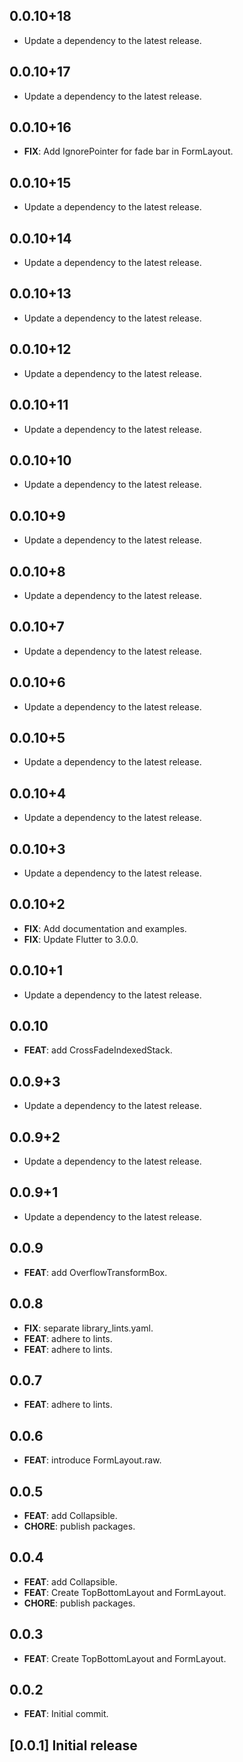 ## 0.0.10+18

 - Update a dependency to the latest release.

## 0.0.10+17

 - Update a dependency to the latest release.

## 0.0.10+16

 - **FIX**: Add IgnorePointer for fade bar in FormLayout.

## 0.0.10+15

 - Update a dependency to the latest release.

## 0.0.10+14

 - Update a dependency to the latest release.

## 0.0.10+13

 - Update a dependency to the latest release.

## 0.0.10+12

 - Update a dependency to the latest release.

## 0.0.10+11

 - Update a dependency to the latest release.

## 0.0.10+10

 - Update a dependency to the latest release.

## 0.0.10+9

 - Update a dependency to the latest release.

## 0.0.10+8

 - Update a dependency to the latest release.

## 0.0.10+7

 - Update a dependency to the latest release.

## 0.0.10+6

 - Update a dependency to the latest release.

## 0.0.10+5

 - Update a dependency to the latest release.

## 0.0.10+4

 - Update a dependency to the latest release.

## 0.0.10+3

 - Update a dependency to the latest release.

## 0.0.10+2

 - **FIX**: Add documentation and examples.
 - **FIX**: Update Flutter to 3.0.0.

## 0.0.10+1

 - Update a dependency to the latest release.

## 0.0.10

 - **FEAT**: add CrossFadeIndexedStack.

## 0.0.9+3

 - Update a dependency to the latest release.

## 0.0.9+2

 - Update a dependency to the latest release.

## 0.0.9+1

 - Update a dependency to the latest release.

## 0.0.9

 - **FEAT**: add OverflowTransformBox.

## 0.0.8

 - **FIX**: separate library_lints.yaml.
 - **FEAT**: adhere to lints.
 - **FEAT**: adhere to lints.

## 0.0.7

 - **FEAT**: adhere to lints.

## 0.0.6

 - **FEAT**: introduce FormLayout.raw.

## 0.0.5

 - **FEAT**: add Collapsible.
 - **CHORE**: publish packages.

## 0.0.4

 - **FEAT**: add Collapsible.
 - **FEAT**: Create TopBottomLayout and FormLayout.
 - **CHORE**: publish packages.

## 0.0.3

 - **FEAT**: Create TopBottomLayout and FormLayout.

## 0.0.2

 - **FEAT**: Initial commit.

## [0.0.1] Initial release